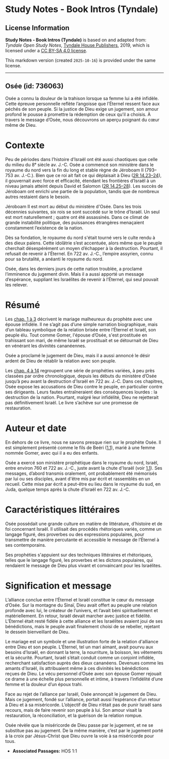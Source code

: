 # Study Notes - Book Intros (Tyndale)

## License Information

**Study Notes - Book Intros (Tyndale)** is based on and adapted from: _Tyndale Open Study Notes_, [Tyndale House Publishers](https://tyndaleopenresources.com/), 2019, which is licensed under a [CC BY-SA 4.0 license](https://creativecommons.org/licenses/by-sa/4.0/legalcode.en).

This markdown version (created `2025-10-16`) is provided under the same license.



--------------------------------

## Osée (id: 736063)

Osée a connu la douleur de la trahison lorsque sa femme lui a été infidèle. Cette épreuve personnelle reflète l’angoisse que l’Éternel ressent face aux péchés de son peuple. Si la justice de Dieu exige un jugement, son amour profond le pousse à promettre la rédemption de ceux qu’il a choisis. À travers le message d’Osée, nous découvrons un aperçu poignant du cœur même de Dieu.

Contexte
========

Peu de périodes dans l’histoire d’Israël ont été aussi chaotiques que celle du milieu du 8ᵉ siècle av. J.\-C. Osée a commencé son ministère dans le royaume du nord vers la fin du long et stable règne de Jéroboam II (793–753 av. J.\-C.). Bien que ce roi ait fait ce qui déplaisait à Dieu ([2R 14\.23–24](https://ref.ly/2Kgs14:23-2Kgs14:24)), il gouvernait avec force et efficacité, étendant les frontières d’Israël à un niveau jamais atteint depuis David et Salomon ([2R 14\.25–28](https://ref.ly/2Kgs14:25-2Kgs14:28)). Les succès de Jéroboam ont enrichi une partie de la population, tandis que de nombreux autres restaient dans le besoin.

Jéroboam II est mort au début du ministère d'Osée. Dans les trois décennies suivantes, six rois se sont succédé sur le trône d’Israël. Un seul est mort naturellement ; quatre ont été assassinés. Dans ce climat de grande instabilité politique, des puissances étrangères menaçaient constamment l’existence de la nation.

Dès sa fondation, le royaume du nord s'était tourné vers le culte rendu à des dieux païens. Cette idolâtrie s’est accentuée, alors même que le peuple cherchait désespérément un moyen d’échapper à la destruction. Pourtant, il refusait de revenir à l’Éternel. En 722 av. J.\-C., l’empire assyrien, connu pour sa brutalité, a anéanti le royaume du nord.

Osée, dans les derniers jours de cette nation troublée, a proclamé l’imminence du jugement divin. Mais il a aussi apporté un message d’espérance, suppliant les Israélites de revenir à l’Éternel, qui seul pouvait les relever. 

Résumé
======

Les [chap. 1 à 3](https://ref.ly/Hos1:1-Hos3:5) décrivent le mariage malheureux du prophète avec une épouse infidèle. Il ne s’agit pas d’une simple narration biographique, mais d’un tableau symbolique de la relation brisée entre l’Éternel et Israël, son peuple élu. Tout comme Gomer, l'épouse d’Osée, s'est prostituée en trahissant son mari, de même Israël se prostituait et se détournait de Dieu en vénérant les divinités cananéennes. 

Osée a proclamé le jugement de Dieu, mais il a aussi annoncé le désir ardent de Dieu de rétablir la relation avec son peuple.

Les [chap. 4 à 14](https://ref.ly/Hos4:1-Hos14:9) regroupent une série de prophéties variées, à peu près classées par ordre chronologique, depuis les débuts du ministère d’Osée jusqu’à peu avant la destruction d'Israël en 722 av. J.‑C. Dans ces chapitres, Osée expose les accusations de Dieu contre le peuple, en particulier contre ses dirigeants. Leurs fautes entraîneraient des conséquences lourdes : la destruction de la nation. Pourtant, malgré leur infidélité, Dieu ne rejetterait pas définitivement Israël. Le livre s’achève sur une promesse de restauration.

Auteur et date
==============

En dehors de ce livre, nous ne savons presque rien sur le prophète Osée. Il est simplement présenté comme le fils de Beéri ([1\.1](https://ref.ly/Hos1:1)), marié à une femme nommée Gomer, avec qui il a eu des enfants.

Osée a exercé son ministère prophétique dans le royaume du nord, Israël, entre environ 760 et 722 av. J.\-C., juste avant la chute d'Israël (voir [1\.1](https://ref.ly/Hos1:1)). Ses messages, d’abord transmis oralement, ont probablement été mémorisés par lui ou ses disciples, avant d'être mis par écrit et rassemblés en un recueil. Cette mise par écrit a peut\-être eu lieu dans le royaume du sud, en Juda, quelque temps après la chute d’Israël en 722 av. J.\-C.

Caractéristiques littéraires
============================

Osée possédait une grande culture en matière de littérature, d’histoire et de foi concernant Israël. Il utilisait des procédés rhétoriques variés, comme un langage figuré, des proverbes ou des expressions populaires, pour transmettre de manière percutante et accessible le message de l’Éternel à ses contemporains.

Ses prophéties s'appuient sur des techniques littéraires et rhétoriques, telles que le langage figuré, les proverbes et les dictons populaires, qui rendaient le message de Dieu plus vivant et convaincant pour les Israélites.

Signification et message
========================

L’alliance conclue entre l’Éternel et Israël constitue le cœur du message d’Osée. Sur la montagne du Sinaï, Dieu avait offert au peuple une relation profonde avec lui, le créateur de l’univers, et l’avait béni spirituellement et matériellement. En retour, Israël devait marcher avec justice et fidélité. L’Éternel était resté fidèle à cette alliance et les Israélites avaient joui de ses bénédictions, mais le peuple avait finalement choisi de se rebeller, rejetant le dessein bienveillant de Dieu.

Le mariage est un symbole et une illustration forte de la relation d'alliance entre Dieu et son peuple. L’Éternel, tel un mari aimant, avait pourvu aux besoins d’Israël, en donnant la terre, la nourriture, la boisson, les vêtements et la sécurité. Pourtant, Israël s’était conduit comme un conjoint infidèle, recherchant satisfaction auprès des dieux cananéens. Devenues comme les amants d'Israël, ils attribuaient même à ces divinités les bénédictions reçues de Dieu. Le vécu personnel d’Osée avec son épouse Gomer rejouait ce drame à une échelle plus personnelle et intime, à travers l’infidélité d’une femme et la douleur d’un époux trahi.

Face au rejet de l’alliance par Israël, Osée annonçait le jugement de Dieu. Mais ce jugement, fondé sur l’alliance, portait aussi l’espérance d’un retour à Dieu et à sa miséricorde. L’objectif de Dieu n’était pas de punir Israël sans recours, mais de faire revenir son peuple à lui. Son amour visait la restauration, la réconciliation, et la guérison de la relation rompue.

Osée révèle que la miséricorde de Dieu passe par le jugement, et ne se substitue pas au jugement. De la même manière, c’est par le jugement porté à la croix par Jésus\-Christ que Dieu ouvre la voie à sa miséricorde pour tous.

* **Associated Passages:** HOS 1:1

